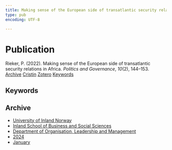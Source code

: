 ```yaml
---
title: Making sense of the European side of transatlantic security relations in Africa
type: pub
encoding: UTF-8

---
```

<h1>Publication</h1>
<article id="csl-bib-container-EVV5SNGF" class="csl-bib-container">
  <div class="csl-bib-body"> <div class="csl-entry">Rieker, P. (2022). Making sense of the European side of transatlantic security relations in Africa. <i>Politics and Governance</i>, <i>10</i>(2), 144–153.</div> </div>
  <div class="csl-bib-buttons">
    <a href="#taxonomy-article-EVV5SNGF" alt="archive" class="csl-bib-button">Archive</a>
    <a href="https://app.cristin.no/results/show.jsf?id=2222180" alt="Cristin" class="csl-bib-button">Cristin</a>
    <a href="http://zotero.org/groups/5881554/items/EVV5SNGF" alt="Zotero" class="csl-bib-button">Zotero</a>
    <a href="#keywords-article-EVV5SNGF" alt="keywords" class="csl-bib-button">Keywords</a>
  </div>
  <div id="csl-bib-meta-container-EVV5SNGF"></div>
</article>
<div id="csl-bib-meta-EVV5SNGF" class="csl-bib-meta">
  <article id="keywords-article-EVV5SNGF" class="keywords-article">
    <h1>Keywords</h1>
    
  </article>
  <article id="taxonomy-article-EVV5SNGF" class="taxonomy-article">
    <h1>Archive</h1>
    <ul>
      <li><a href="{{< params subfolder >}}en/archive/?key=3DCRN523">University of Inland Norway</a></li>
      <li><a href="{{< params subfolder >}}en/archive/?key=DU8Q9LN9">Inland School of Business and Social Sciences</a></li>
      <li><a href="{{< params subfolder >}}en/archive/?key=4LUWR3ZM">Department of Organisation, Leadership and Management</a></li>
      <li><a href="{{< params subfolder >}}en/archive/?key=TY5PNNUR">2024</a></li>
      <li><a href="{{< params subfolder >}}en/archive/?key=4M5TP9ED">January</a></li>
    </ul>
  </article>
</div>
